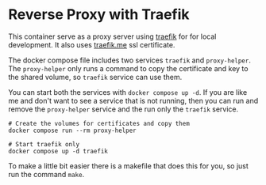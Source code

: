 # Reverse Proxy with Traefik
This container serve as a proxy server using [traefik](https://traefik.io/) for for local development. It also uses [traefik.me](https://traefik.me) ssl certificate.

The docker compose file includes two services ```traefik``` and ```proxy-helper```. The ```proxy-helper``` only runs a command to copy the certificate and key to the shared volume, so ```traefik``` service can use them.

You can start both the services with ```docker compose up -d```. If you are like me and don't want to see a service that is not running, then you can run and remove the ```proxy-helper``` service and the run only the ```traefik``` service.

```
# Create the volumes for certificates and copy them
docker compose run --rm proxy-helper

# Start traefik only
docker compose up -d traefik
```

To make a little bit easier there is a makefile that does this for you, so just run the command ```make```.